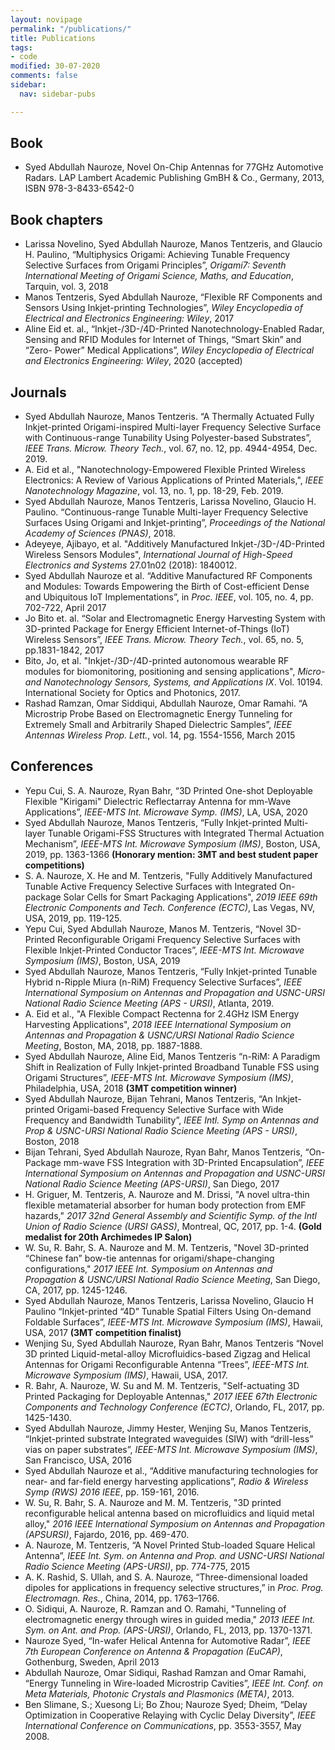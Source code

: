 ```yaml
---
layout: novipage
permalink: "/publications/"
title: Publications
tags:
- code
modified: 30-07-2020
comments: false
sidebar:
  nav: sidebar-pubs

---
```

## Book

* Syed Abdullah Nauroze, Novel On-Chip Antennas for 77GHz Automotive Radars. LAP Lambert Academic Publishing GmBH & Co., Germany, 2013, ISBN 978-3-8433-6542-0

## Book chapters

* Larissa Novelino, Syed Abdullah Nauroze, Manos Tentzeris, and Glaucio H. Paulino, “Multiphysics Origami: Achieving Tunable Frequency Selective Surfaces from Origami Principles”, _Origami7: Seventh International Meeting of Origami Science, Maths, and Education_, Tarquin, vol. 3, 2018
* Manos Tentzeris, Syed Abdullah Nauroze, “Flexible RF Components and Sensors Using Inkjet-printing Technologies”, _Wiley Encyclopedia of Electrical and Electronics Engineering: Wiley_, 2017
* Aline Eid et. al., “Inkjet-/3D-/4D-Printed Nanotechnology-Enabled Radar, Sensing and RFID Modules for Internet of Things, “Smart Skin” and “Zero- Power” Medical Applications”, _Wiley Encyclopedia of Electrical and Electronics Engineering: Wiley_, 2020 (accepted)

## Journals

* Syed Abdullah Nauroze, Manos Tentzeris. “A Thermally Actuated Fully Inkjet-printed Origami-inspired Multi-layer Frequency Selective Surface with Continuous-range Tunability Using Polyester-based Substrates”, _IEEE Trans. Microw. Theory Tech._, vol. 67, no. 12, pp. 4944-4954, Dec. 2019.
* A. Eid et al., "Nanotechnology-Empowered Flexible Printed Wireless Electronics: A Review of Various Applications of Printed Materials,", _IEEE Nanotechnology Magazine_, vol. 13, no. 1, pp. 18-29, Feb. 2019.
* Syed Abdullah Nauroze, Manos Tentzeris, Larissa Novelino, Glaucio H. Paulino. “Continuous-range Tunable Multi-layer Frequency Selective Surfaces Using Origami and Inkjet-printing”, _Proceedings of the National Academy of Sciences (PNAS)_, 2018.
* Adeyeye, Ajibayo, et al. "Additively Manufactured Inkjet-/3D-/4D-Printed Wireless Sensors Modules", _International Journal of High-Speed Electronics and Systems_ 27.01n02 (2018): 1840012.
* Syed Abdullah Nauroze et al. “Additive Manufactured RF Components and Modules: Towards Empowering the Birth of Cost-efficient Dense and Ubiquitous IoT Implementations”, in _Proc. IEEE_, vol. 105, no. 4, pp. 702-722, April 2017
* Jo Bito et. al. “Solar and Electromagnetic Energy Harvesting System with 3D-printed Package for Energy Efficient Internet-of-Things (IoT) Wireless Sensors”, _IEEE Trans. Microw. Theory Tech._, vol. 65, no. 5, pp.1831-1842, 2017
* Bito, Jo, et al. "Inkjet-/3D-/4D-printed autonomous wearable RF modules for biomonitoring, positioning and sensing applications", _Micro-and Nanotechnology Sensors, Systems, and Applications IX_. Vol. 10194. International Society for Optics and Photonics, 2017.
* Rashad Ramzan, Omar Siddiqui, Abdullah Nauroze, Omar Ramahi. “A Microstrip Probe Based on Electromagnetic Energy Tunneling for Extremely Small and Arbitrarily Shaped Dielectric Samples”, _IEEE Antennas Wireless Prop. Lett._, vol. 14, pg. 1554-1556, March 2015

## Conferences

* Yepu Cui, S. A. Nauroze, Ryan Bahr, “3D Printed One-shot Deployable Flexible "Kirigami" Dielectric Reflectarray Antenna for mm-Wave Applications”, _IEEE-MTS Int. Microwave Symp. (IMS)_, LA, USA, 2020
* Syed Abdullah Nauroze, Manos Tentzeris, “Fully Inkjet-printed Multi-layer Tunable Origami-FSS Structures with Integrated Thermal Actuation Mechanism”, _IEEE-MTS Int. Microwave Symposium (IMS)_, Boston, USA, 2019, pp. 1363-1366 **(Honorary mention: 3MT and best student paper competitions)**
* S. A. Nauroze, X. He and M. Tentzeris, "Fully Additively Manufactured Tunable Active Frequency Selective Surfaces with Integrated On-package Solar Cells for Smart Packaging Applications", _2019 IEEE 69th Electronic Components and Tech. Conference (ECTC)_, Las Vegas, NV, USA, 2019, pp. 119-125.
* Yepu Cui, Syed Abdullah Nauroze, Manos M. Tentzeris, “Novel 3D-Printed Reconfigurable Origami Frequency Selective Surfaces with Flexible Inkjet-Printed Conductor Traces”, _IEEE-MTS Int. Microwave Symposium (IMS)_, Boston, USA, 2019
* Syed Abdullah Nauroze, Manos Tentzeris, “Fully Inkjet-printed Tunable Hybrid n-Ripple Miura (n-RiM) Frequency Selective Surfaces”, _IEEE International Symposium on Antennas and Propagation and USNC-URSI National Radio Science Meeting (APS - URSI)_, Atlanta, 2019.
* A. Eid et al., "A Flexible Compact Rectenna for 2.4GHz ISM Energy Harvesting Applications", _2018 IEEE International Symposium on Antennas and Propagation & USNC/URSI National Radio Science Meeting_, Boston, MA, 2018, pp. 1887-1888.
* Syed Abdullah Nauroze, Aline Eid, Manos Tentzeris “n-RiM: A Paradigm Shift in Realization of Fully Inkjet-printed Broadband Tunable FSS using Origami Structures”, _IEEE-MTS Int. Microwave Symposium (IMS)_, Philadelphia, USA, 2018 **(3MT competition winner)**
* Syed Abdullah Nauroze, Bijan Tehrani, Manos Tentzeris, “An Inkjet-printed Origami-based Frequency Selective Surface with Wide Frequency and Bandwidth Tunability”, _IEEE Intl. Symp on Antennas and Prop & USNC-URSI National Radio Science Meeting (APS - URSI)_, Boston, 2018
* Bijan Tehrani, Syed Abdullah Nauroze, Ryan Bahr, Manos Tentzeris, “On-Package mm-wave FSS Integration with 3D-Printed Encapsulation”, _IEEE International Symposium on Antennas and Propagation and USNC-URSI National Radio Science Meeting (APS-URSI)_, San Diego, 2017
* H. Griguer, M. Tentzeris, A. Nauroze and M. Drissi, "A novel ultra-thin flexible metamaterial absorber for human body protection from EMF hazards," _2017 32nd General Assembly and Scientific Symp. of the Intl Union of Radio Science (URSI GASS)_, Montreal, QC, 2017, pp. 1-4. **(Gold medalist for 20th Archimedes IP Salon)**
* W. Su, R. Bahr, S. A. Nauroze and M. M. Tentzeris, "Novel 3D-printed “Chinese fan” bow-tie antennas for origami/shape-changing configurations," _2017 IEEE Int. Symposium on Antennas and Propagation & USNC/URSI National Radio Science Meeting_, San Diego, CA, 2017, pp. 1245-1246.
* Syed Abdullah Nauroze, Manos Tentzeris, Larissa Novelino, Glaucio H Paulino “Inkjet-printed “4D” Tunable Spatial Filters Using On-demand Foldable Surfaces”, _IEEE-MTS Int. Microwave Symposium (IMS)_, Hawaii, USA, 2017 **(3MT competition finalist)**
* Wenjing Su, Syed Abdullah Nauroze, Ryan Bahr, Manos Tentzeris “Novel 3D printed Liquid-metal-alloy Microfluidics-based Zigzag and Helical Antennas for Origami Reconfigurable Antenna “Trees”, _IEEE-MTS Int. Microwave Symposium (IMS)_, Hawaii, USA, 2017.
* R. Bahr, A. Nauroze, W. Su and M. M. Tentzeris, "Self-actuating 3D Printed Packaging for Deployable Antennas," _2017 IEEE 67th Electronic Components and Technology Conference (ECTC)_, Orlando, FL, 2017, pp. 1425-1430.
* Syed Abdullah Nauroze, Jimmy Hester, Wenjing Su, Manos Tentzeris, “Inkjet-printed substrate Integrated waveguides (SIW) with “drill-less” vias on paper substrates”, _IEEE-MTS Int. Microwave Symposium (IMS)_, San Francisco, USA, 2016
* Syed Abdullah Nauroze et al., “Additive manufacturing technologies for near- and far-field energy harvesting applications”, _Radio & Wireless Symp (RWS) 2016 IEEE_, pp. 159-161, 2016.
* W. Su, R. Bahr, S. A. Nauroze and M. M. Tentzeris, "3D printed reconfigurable helical antenna based on microfluidics and liquid metal alloy," _2016 IEEE International Symposium on Antennas and Propagation (APSURSI)_, Fajardo, 2016, pp. 469-470.
* A. Nauroze, M. Tentzeris, “A Novel Printed Stub-loaded Square Helical Antenna”, _IEEE Int. Sym. on Antenna and Prop. and USNC-URSI National Radio Science Meeting (APS-URSI)_, pp. 774-775, 2015
* A. K. Rashid, S. Ullah, and S. A. Nauroze, “Three-dimensional loaded dipoles for applications in frequency selective structures,” in _Proc. Prog. Electromagn. Res._, China, 2014, pp. 1763–1766.
* O. Sidiqui, A. Nauroze, R. Ramzan and O. Ramahi, "Tunneling of electromagnetic energy through wires in guided media," _2013 IEEE Int. Sym. on Ant. and Prop. (APS-URSI)_, Orlando, FL, 2013, pp. 1370-1371.
* Nauroze Syed, “In-wafer Helical Antenna for Automotive Radar”, _IEEE 7th European Conference on Antenna & Propagation (EuCAP)_, Gothenburg, Sweden, April 2013
* Abdullah Nauroze, Omar Sidiqui, Rashad Ramzan and Omar Ramahi, “Energy Tunneling in Wire-loaded Microstrip Cavities”, _IEEE Int. Conf. on Meta Materials, Photonic Crystals and Plasmonics (META)_, 2013.
* Ben Slimane, S.; Xuesong Li; Bo Zhou; Nauroze Syed; Dheim, “Delay Optimization in Cooperative Relaying with Cyclic Delay Diversity”, _IEEE International Conference on Communications_, pp. 3553-3557, May 2008.